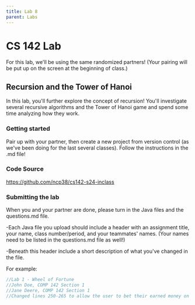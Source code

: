 ```yaml
---
title: Lab 8
parent: Labs
---
```


# CS 142 Lab 

For this lab, we'll be using the same randomized partners!  (Your pairing will be put up on the screen at the beginning of class.)

## Recursion and the Tower of Hanoi

In this lab, you'll further explore the concept of recursion!  You'll investigate several recursive algorithms and the Tower of Hanoi game and spend some time analyzing how they work.

### Getting started

Pair up with your partner, then create a new project from version control (as we've been doing for the last several classes).  Follow the instructions in the .md file!

### Code Source

https://github.com/ncp38/cs142-s24-inclass

### Submitting the lab

When you and your partner are done, please turn in the Java files and the questions.md file. 

-Each Java file you upload should include a header with an assignment title, your name, class number/period, and your teammates' names.  (Your names need to be listed in the questions.md file as well!)

-Beneath this header include a short description of what you've changed in the file.

For example:

```java
//Lab 1 - Wheel of Fortune
//John Doe, COMP 142 Section 1
//Jane Deere, COMP 142 Section 1
//Changed lines 250-265 to allow the user to bet their earned money on a letter.
```
